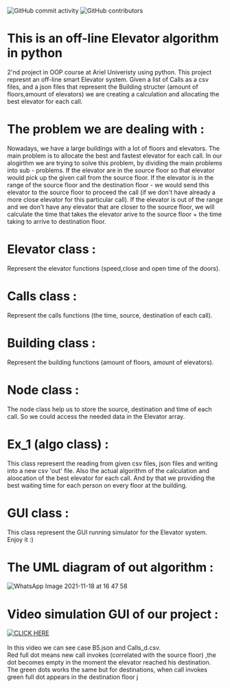 ![GitHub commit activity](https://img.shields.io/github/commit-activity/m/MightyArty/Ex_1?style=plastic) ![GitHub contributors](https://img.shields.io/github/contributors/MightyArty/Ex_1?style=plastic)
# This is an off-line Elevator algorithm in python
2'nd project in OOP course at Ariel Univeristy using python.
This project represnt an off-line smart Elevator system.
Given a list of Calls as a csv files, and a json files that represent the Building structer (amount of floors,amount of elevators) we are creating a calculation and allocating the best elevator for each call.
# The problem we are dealing with :
Nowadays, we have a large buildings with a lot of floors and elevators. The main problem is to allocate the best and fastest elevator for each call.
In our alogirthm we are trying to solve this problem, by dividing the main problems into sub - problems. If the elevator are in the source floor so that elevator would pick up the given call from the source floor. If the elevator is in the range of the source floor and the destination floor - we would send this elevator to the source floor to proceed the call (if we don't have already a more close elevator for this particular call).
If the elevator is out of the range and we don't have any elevator that are closer to the source floor, we will calculate the time that takes the elevator arive to the source floor + the time taking to arrive to destination floor.
# Elevator class :
Represent the elevator functions (speed,close and open time of the doors).
# Calls class :
Represent the calls functions (the time, source, destination of each call).
# Building class :
Represent the building functions (amount of floors, amount of elevators).
# Node class :
The node class help us to store the source, destination and time of each call. So we could access the needed data in the Elevator array.
# Ex_1 (algo class) :
This class represent the reading from given csv files, json files and writing into a new csv 'out' file.
Also the actual algorithm of the calculation and aloocation of the best elevator for each call. And by that we providing the best waiting time for each person on every floor at the building.
# GUI class :
This class represent the GUI running simulator for the Elevator system. Enjoy it :)
# The UML diagram of out algorithm :
![WhatsApp Image 2021-11-18 at 16 47 58](https://user-images.githubusercontent.com/77808208/142437901-77f52ac5-9d41-465d-a11b-0053dbe010c8.jpeg)
# Video simulation GUI of our project :
[![CLICK HERE](https://img.youtube.com/vi/HGhyFRUDFwA/mqdefault.jpg)](https://www.youtube.com/watch?v=HGhyFRUDFwA "CLICK HERE")
<br />
<br />In this video we can see case B5.json and Calls_d.csv.
<br />Red full dot means new call invokes (correlated with the source floor) ,the dot becomes empty in the moment the elevator reached his destination.
<br />The green dots works the same but for destinations, when call invokes green full dot appears in the destination floor
j
